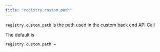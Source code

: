 ```yaml
---
title: "registry.custom.path"
---
```


`registry.custom.path` is the path used in the custom back end API Call

The default is

    registry.custom.path =